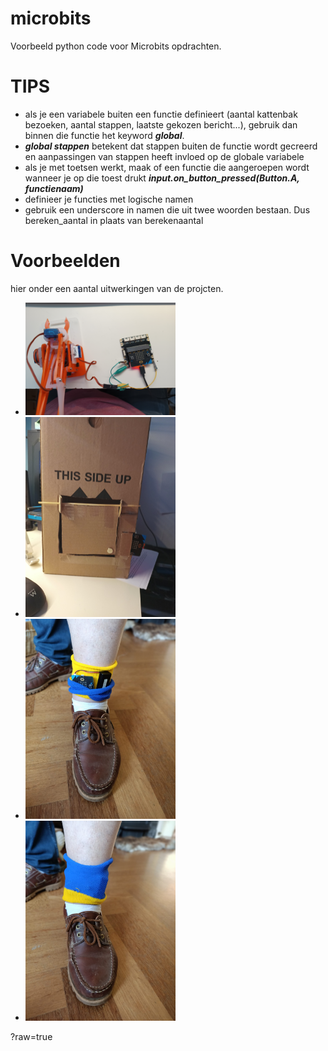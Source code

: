 # microbits

Voorbeeld python code voor Microbits opdrachten.

# TIPS
- als je een variabele buiten een functie definieert (aantal kattenbak bezoeken, aantal stappen, laatste gekozen bericht...), gebruik dan binnen die functie het keyword ***global***. 
- ***global stappen*** betekent dat stappen buiten de functie wordt gecreerd en aanpassingen van stappen heeft invloed op de globale variabele
- als je met toetsen werkt, maak of een functie die aangeroepen wordt wanneer je op die toest drukt ***input.on_button_pressed(Button.A, functienaam)***
- definieer je functies met logische namen
- gebruik een underscore in namen die uit twee woorden bestaan. Dus bereken_aantal in plaats van berekenaantal

# Voorbeelden 
hier onder een aantal uitwerkingen van de projcten.
- <img src="https://github.com/johantenhouten/microbits/blob/main/media/robotarm.jpg" width=50% height=50%>
- <img src="https://github.com/johantenhouten/microbits/blob/main/media/kattenluik.jpg" width=50% height=50%>
- <img src="https://github.com/johantenhouten/microbits/blob/main/media/stappentellen-1.jpg" width=50% height=50%>
- <img src="https://github.com/johantenhouten/microbits/blob/main/media/stappentellen-2.jpg" width=50% height=50%>

?raw=true
